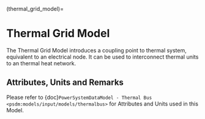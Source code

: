 (thermal_grid_model)=
# Thermal Grid Model

The Thermal Grid Model introduces a coupling point to thermal system, equivalent to an electrical node. It can be used to interconnect thermal units to an thermal heat network.

## Attributes, Units and Remarks

Please refer to {doc}`PowerSystemDataModel - Thermal Bus <psdm:models/input/models/thermalbus>` for Attributes and Units used in this Model.
